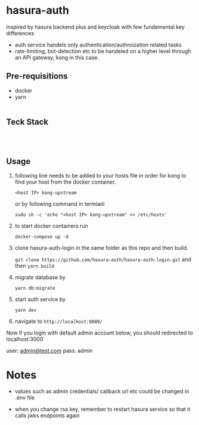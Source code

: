 # hasura-auth

inspired by hasura backend plus and keycloak with few fundemental key differences

- auth service handels only authentication/authroization related tasks
- rate-limiting, bot-detection etc to be handeled on a higher level through an API gateway, kong in this case.

## Pre-requisitions

- docker
- yarn
  <br /><br />

## Teck Stack

<br /><br />

## Usage

1. following line needs to be added to your hosts file in order for kong to find your host from the docker container.

   `<host IP> kong-upstream`

   or by following command in termianl

   `sudo sh -c 'echo "<host IP> kong-upstream" >> /etc/hosts'`

2. to start docker containers run

   `docker-compose up -d`

3. clone hasura-auth-login in the same folder as this repo and then build.

   `git clone https://github.com/hasura-auth/hasura-auth-login.git`
   and then
   `yarn build`

4. migrate database by

   `yarn db:migrate`

5. start auth service by

   `yarn dev`

6. navigate to `http://localhost:8000/`

Now if you login with default admin account below, you should redirected to localhost:3000

user: admin@test.com
pass: admin

# Notes

- values such as admin credentials/ callback url etc could be changed in .env file

- when you change rsa key, remember to restart hasura service so that it calls jwks endpoints again
